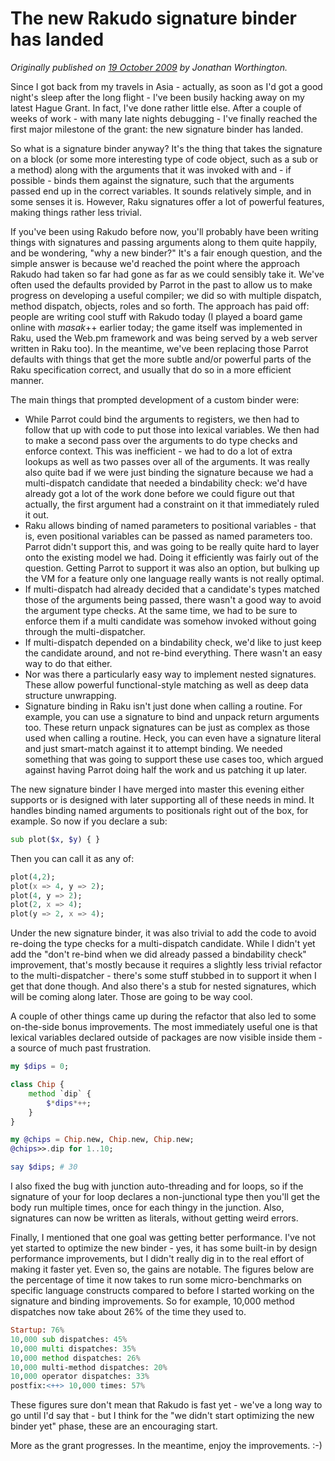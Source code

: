 # The new Rakudo signature binder has landed
    
*Originally published on [19 October 2009](https://use-perl.github.io/user/JonathanWorthington/journal/39772/) by Jonathan Worthington.*

Since I got back from my travels in Asia - actually, as soon as I'd got a good night's sleep after the long flight - I've been busily hacking away on my latest Hague Grant. In fact, I've done rather little else. After a couple of weeks of work - with many late nights debugging - I've finally reached the first major milestone of the grant: the new signature binder has landed.

So what is a signature binder anyway? It's the thing that takes the signature on a block (or some more interesting type of code object, such as a sub or a method) along with the arguments that it was invoked with and - if possible - binds them against the signature, such that the arguments passed end up in the correct variables. It sounds relatively simple, and in some senses it is. However, Raku signatures offer a lot of powerful features, making things rather less trivial.

If you've been using Rakudo before now, you'll probably have been writing things with signatures and passing arguments along to them quite happily, and be wondering, "why a new binder?" It's a fair enough question, and the simple answer is because we'd reached the point where the approach Rakudo had taken so far had gone as far as we could sensibly take it. We've often used the defaults provided by Parrot in the past to allow us to make progress on developing a useful compiler; we did so with multiple dispatch, method dispatch, objects, roles and so forth. The approach has paid off: people are writing cool stuff with Rakudo today (I played a board game online with *masak*++ earlier today; the game itself was implemented in Raku, used the Web.pm framework and was being served by a web server written in Raku too). In the meantime, we've been replacing those Parrot defaults with things that get the more subtle and/or powerful parts of the Raku specification correct, and usually that do so in a more efficient manner.

The main things that prompted development of a custom binder were:

- While Parrot could bind the arguments to registers, we then had to follow that up with code to put those into lexical variables. We then had to make a second pass over the arguments to do type checks and enforce context. This was inefficient - we had to do a lot of extra lookups as well as two passes over all of the arguments. It was really also quite bad if we were just binding the signature because we had a multi-dispatch candidate that needed a bindability check: we'd have already got a lot of the work done before we could figure out that actually, the first argument had a constraint on it that immediately ruled it out.
- Raku allows binding of named parameters to positional variables - that is, even positional variables can be passed as named parameters too. Parrot didn't support this, and was going to be really quite hard to layer onto the existing model we had. Doing it efficiently was fairly out of the question. Getting Parrot to support it was also an option, but bulking up the VM for a feature only one language really wants is not really optimal.
- If multi-dispatch had already decided that a candidate's types matched those of the arguments being passed, there wasn't a good way to avoid the argument type checks. At the same time, we had to be sure to enforce them if a multi candidate was somehow invoked without going through the multi-dispatcher.
- If multi-dispatch depended on a bindability check, we'd like to just keep the candidate around, and not re-bind everything. There wasn't an easy way to do that either.
- Nor was there a particularly easy way to implement nested signatures. These allow powerful functional-style matching as well as deep data structure unwrapping.
- Signature binding in Raku isn't just done when calling a routine. For example, you can use a signature to bind and unpack return arguments too. These return unpack signatures can be just as complex as those used when calling a routine. Heck, you can even have a signature literal and just smart-match against it to attempt binding. We needed something that was going to support these use cases too, which argued against having Parrot doing half the work and us patching it up later.

The new signature binder I have merged into master this evening either supports or is designed with later supporting all of these needs in mind. It handles binding named arguments to positionals right out of the box, for example. So now if you declare a sub:

```` raku
sub plot($x, $y) { }
````

Then you can call it as any of:

```` raku
plot(4,2);
plot(x => 4, y => 2);
plot(4, y => 2);
plot(2, x => 4);
plot(y => 2, x => 4);
````

Under the new signature binder, it was also trivial to add the code to avoid re-doing the type checks for a multi-dispatch candidate. While I didn't yet add the "don't re-bind when we did already passed a bindability check" improvement, that's mostly because it requires a slightly less trivial refactor to the multi-dispatcher - there's some stuff stubbed in to support it when I get that done though. And also there's a stub for nested signatures, which will be coming along later. Those are going to be way cool.

A couple of other things came up during the refactor that also led to some on-the-side bonus improvements. The most immediately useful one is that lexical variables declared outside of packages are now visible inside them - a source of much past frustration.

```` raku
my $dips = 0;

class Chip {
    method `dip` {
        $*dips*++;
    }
}

my @chips = Chip.new, Chip.new, Chip.new;
@chips>>.dip for 1..10;

say $dips; # 30
````

I also fixed the bug with junction auto-threading and for loops, so if the signature of your for loop declares a non-junctional type then you'll get the body run multiple times, once for each thingy in the junction. Also, signatures can now be written as literals, without getting weird errors.

Finally, I mentioned that one goal was getting better performance. I've not yet started to optimize the new binder - yes, it has some built-in by design performance improvements, but I didn't really dig in to the real effort of making it faster yet. Even so, the gains are notable. The figures below are the percentage of time it now takes to run some micro-benchmarks on specific language constructs compared to before I started working on the signature and binding improvements. So for example, 10,000 method dispatches now take about 26% of the time they used to.

```` raku
Startup: 76%
10,000 sub dispatches: 45%
10,000 multi dispatches: 35%
10,000 method dispatches: 26%
10,000 multi-method dispatches: 20%
10,000 operator dispatches: 33%
postfix:<++> 10,000 times: 57%
````

These figures sure don't mean that Rakudo is fast yet - we've a long way to go until I'd say that - but I think for the "we didn't start optimizing the new binder yet" phase, these are an encouraging start.

More as the grant progresses. In the meantime, enjoy the improvements. :-)
